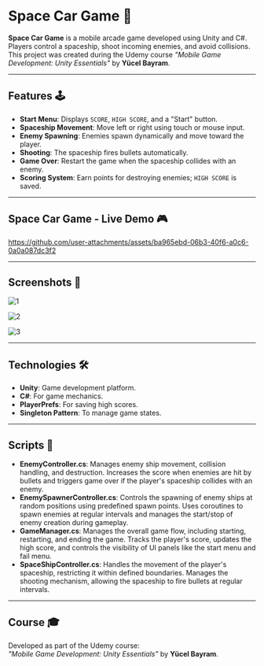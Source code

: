 # Space Car Game 🚀

**Space Car Game** is a mobile arcade game developed using Unity and C#. Players control a spaceship, shoot incoming enemies, and avoid collisions. This project was created during the Udemy course *"Mobile Game Development: Unity Essentials"* by **Yücel Bayram**.

---

## Features 🕹️

- **Start Menu**: Displays `SCORE`, `HIGH SCORE`, and a "Start" button.
- **Spaceship Movement**: Move left or right using touch or mouse input.
- **Enemy Spawning**: Enemies spawn dynamically and move toward the player.
- **Shooting**: The spaceship fires bullets automatically.
- **Game Over**: Restart the game when the spaceship collides with an enemy.
- **Scoring System**: Earn points for destroying enemies; `HIGH SCORE` is saved.

---

## Space Car Game - Live Demo 🎮

https://github.com/user-attachments/assets/ba965ebd-06b3-40f6-a0c6-0a0a087dc3f2

---

## Screenshots 📸

![1](https://github.com/user-attachments/assets/e17ed7f4-03fa-43cd-b289-727dedc110e9)

![2](https://github.com/user-attachments/assets/d4a10445-6b19-4287-8f62-2c8d569b6679)

![3](https://github.com/user-attachments/assets/6a935376-0b5e-4346-87d1-31e4d4e7c7ce)

---

## Technologies 🛠️

- **Unity**: Game development platform.
- **C#**: For game mechanics.
- **PlayerPrefs**: For saving high scores.
- **Singleton Pattern**: To manage game states.

---

## Scripts 📜

- **EnemyController.cs**:
  Manages enemy ship movement, collision handling, and destruction. Increases the score when enemies are hit by bullets and triggers game over if the player's spaceship collides with an enemy.
- **EnemySpawnerController.cs**:
  Controls the spawning of enemy ships at random positions using predefined spawn points. Uses coroutines to spawn enemies at regular intervals and manages the start/stop of enemy creation during gameplay.
- **GameManager.cs**:
  Manages the overall game flow, including starting, restarting, and ending the game. Tracks the player's score, updates the high score, and controls the visibility of UI panels like the start menu and fail menu.
- **SpaceShipController.cs**:
  Handles the movement of the player's spaceship, restricting it within defined boundaries. Manages the shooting mechanism, allowing the spaceship to fire bullets at regular intervals.

---

## Course 🎓

Developed as part of the Udemy course:  
*"Mobile Game Development: Unity Essentials"* by **Yücel Bayram**.
